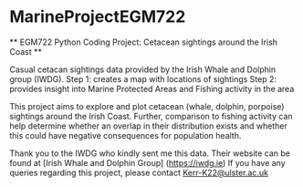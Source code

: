 # MarineProjectEGM722
** EGM722 Python Coding Project: Cetacean sightings around the Irish Coast **

Casual cetacan sightings data provided by the Irish Whale and Dolphin group (IWDG).
Step 1: creates a map with locations of sightings
Step 2: provides insight into Marine Protected Areas and Fishing activity in the area

This project aims to explore and plot cetacean (whale, dolphin, porpoise) sightings around the Irish Coast. Further, 
comparison to fishing activity can help determine whether an overlap in their distribution exists and whether this could have 
negative consequences for population health.

Thank you to the IWDG who kindly sent me this data. Their website can be found at [Irish Whale and Dolphin Group] (https://iwdg.ie) 
If you have any queries regarding this project, please contact Kerr-K22@ulster.ac.uk 
